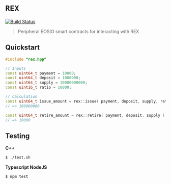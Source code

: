 # **`REX`**

[![Build Status](https://www.travis-ci.com/stableex/sx.rex.svg?branch=main)](https://travis-ci.org/stableex/sx.rex)

> Peripheral EOSIO smart contracts for interacting with REX

## Quickstart

```c++
#include "rex.hpp"

// Inputs
const uint64_t payment = 10000;
const uint64_t deposit = 1000000;
const uint64_t supply = 10000000000;
const uint16_t ratio = 10000;

// Calculation
const uint64_t issue_amount = rex::issue( payment, deposit, supply, ratio );
// => 100000000

const uint64_t retire_amount = rex::retire( payment, deposit, supply );
// => 10000
```

## Testing

**C++**

```bash
$ ./test.sh
```
**Typescript NodeJS**

```bash
$ npm test
```
